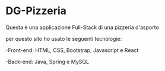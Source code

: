 # DG-Pizzeria
Questa è una applicazione Full-Stack di una pizzeria d'asporto

per questo sito ho usato le seguenti tecnologie:

-Front-end: HTML, CSS, Bootstrap, Javascript e React

-Back-end: Java, Spring e MySQL
